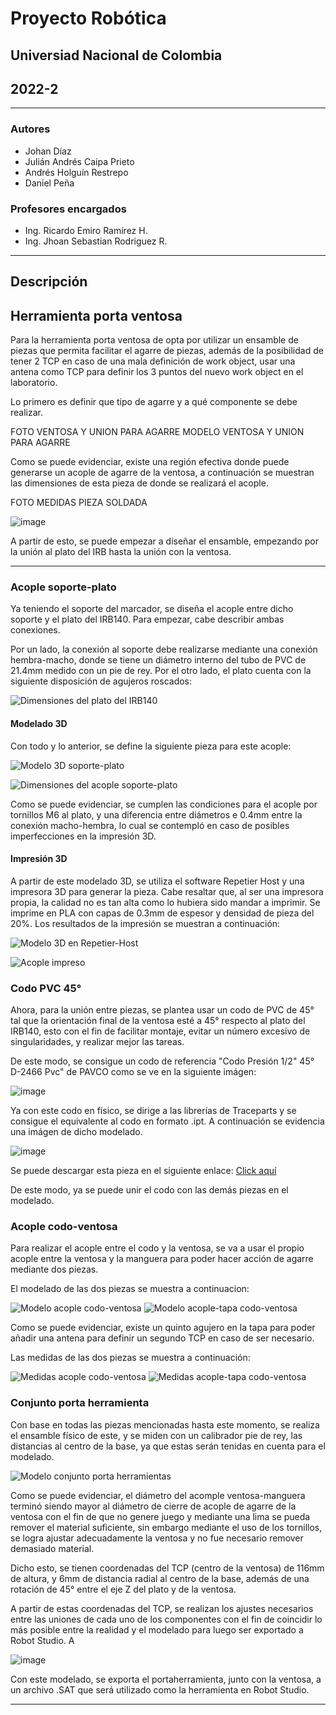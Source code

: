 # Proyecto Robótica
## Universiad Nacional de Colombia
## 2022-2
***
### Autores
- Johan Díaz
- Julián Andrés Caipa Prieto
- Andrés Holguín Restrepo 
- Daniel Peña

### Profesores encargados
- Ing. Ricardo Emiro Ramírez H.
- Ing. Jhoan Sebastian Rodriguez R.
***


## Descripción




## Herramienta porta ventosa

Para la herramienta porta ventosa de opta por utilizar un ensamble de piezas que permita facilitar el agarre de piezas, además de la posibilidad de tener 2 TCP en caso de una mala definición de work object, usar una antena como TCP para definir los 3 puntos del nuevo work object en el laboratorio.

Lo primero es definir que tipo de agarre y a qué componente se debe realizar.

FOTO VENTOSA Y UNION PARA AGARRE
MODELO VENTOSA Y UNION PARA AGARRE

Como se puede evidenciar, existe una región efectiva donde puede generarse un acople de agarre de la ventosa, a continuación se muestran las dimensiones de esta pieza de donde se realizará el acople.

FOTO MEDIDAS PIEZA SOLDADA

![image](https://user-images.githubusercontent.com/64372371/203583419-3b360a2b-2147-45c7-ae40-20dd16941638.png)


A partir de esto, se puede empezar a diseñar el ensamble, empezando por la unión al plato del IRB hasta la unión con la ventosa.
***

### Acople soporte-plato

Ya teniendo el soporte del marcador, se diseña el acople entre dicho soporte y el plato del IRB140. Para empezar, cabe describir ambas conexiones.  

Por un lado, la conexión al soporte debe realizarse mediante una conexión hembra-macho, donde se tiene un diámetro interno del tubo de PVC de 21.4mm medido con un pie de rey. Por el otro lado, el plato cuenta con la siguiente disposición de agujeros roscados:

![Dimensiones del plato del IRB140](https://github.com/jcaipap/Lab1_Robotica_Caipa_Holguin/blob/main/Dise%C3%B1o%20de%20la%20herramienta/Imagenes/plato.png?raw=true)

#### Modelado 3D

Con todo y lo anterior, se define la siguiente pieza para este acople:

![Modelo 3D soporte-plato](https://github.com/jcaipap/Lab1_Robotica_Caipa_Holguin/blob/main/Dise%C3%B1o%20de%20la%20herramienta/Imagenes/acople3D.png)

![Dimensiones del acople soporte-plato](https://github.com/jcaipap/Lab1_Robotica_Caipa_Holguin/blob/main/Dise%C3%B1o%20de%20la%20herramienta/Imagenes/base.png?raw=true)

Como se puede evidenciar, se cumplen las condiciones para el acople por tornillos M6 al plato, y una diferencia entre diámetros e 0.4mm entre la conexión macho-hembra, lo cual se contempló en caso de posibles imperfecciones en la impresión 3D.

#### Impresión 3D

A partir de este modelado 3D, se utiliza el software Repetier Host y una impresora 3D para generar la pieza. Cabe resaltar que, al ser una impresora propia, la calidad no es tan alta como lo hubiera sido mandar a imprimir. Se imprime en PLA con capas de 0.3mm de espesor y densidad de pieza del 20%. Los resultados de la impresión se muestran a continuación:

![Modelo 3D en Repetier-Host](https://github.com/jcaipap/Lab1_Robotica_Caipa_Holguin/blob/main/Dise%C3%B1o%20de%20la%20herramienta/Imagenes/3DRH.png?raw=true)

![Acople impreso](https://github.com/jcaipap/Lab1_Robotica_Caipa_Holguin/blob/main/Dise%C3%B1o%20de%20la%20herramienta/Imagenes/3DI.jpg?raw=true)



### Codo PVC 45°

Ahora, para la unión entre piezas, se plantea usar un codo de PVC de 45° tal que la orientación final de la ventosa esté a 45° respecto al plato del IRB140, esto con el fin de facilitar montaje, evitar un número excesivo de singularidades, y realizar mejor las tareas.

De este modo, se consigue un codo de referencia "Codo Presión 1/2" 45° D-2466 Pvc" de PAVCO como se ve en la siguiente imágen:

![image](https://user-images.githubusercontent.com/64372371/203583651-51b62e79-2e7d-4d8c-b09e-a806d6162a24.png)

Ya con este codo en físico, se dirige a las librerías de Traceparts y se consigue el equivalente al codo en formato .ipt. A continuación se evidencia una imágen de dicho modelado.

![image](https://user-images.githubusercontent.com/64372371/203583669-ace78a8e-4f17-4e3d-bbe6-18ee35f8ba15.png)

Se puede descargar esta pieza en el siguiente enlace: [Click aquí](https://www.traceparts.com/es/product/cepex-codo-45deg-encolar-hembra-serie-metrica-up02sf-d16-code16307?CatalogPath=TRACEPARTS%3ATP07003005&Product=32-18022005-099264&PartNumber=05%2002%20016)

De este modo, ya se puede unir el codo con las demás piezas en el modelado.


### Acople codo-ventosa

Para realizar el acople entre el codo y la ventosa, se va a usar el propio acople entre la ventosa y la manguera para poder hacer acción de agarre mediante dos piezas.


El modelado de las dos piezas se muestra a continuacion:

![Modelo acople codo-ventosa](https://github.com/danielCamiloP/ProyectoRobotica/blob/main/CAD/PortaHerramienta/Imagenes/base%201.png?raw=true)
![Modelo acople-tapa codo-ventosa](https://github.com/danielCamiloP/ProyectoRobotica/blob/main/CAD/PortaHerramienta/Imagenes/base%202.png?raw=true)

Como se puede evidenciar, existe un quinto agujero en la tapa para poder añadir una antena para definir un segundo TCP en caso de ser necesario.

Las medidas de las dos piezas se muestra a continuación:

![Medidas acople codo-ventosa](https://github.com/danielCamiloP/ProyectoRobotica/blob/main/CAD/PortaHerramienta/Imagenes/base%201%20medidas.png?raw=true)
![Medidas acople-tapa codo-ventosa](https://github.com/danielCamiloP/ProyectoRobotica/blob/main/CAD/PortaHerramienta/Imagenes/base%202%20medidas.png?raw=true)



### Conjunto porta herramienta

Con base en todas las piezas mencionadas hasta este momento, se realiza el ensamble físico de este, y se miden con un calibrador pie de rey, las distancias al centro de la base, ya que estas serán tenidas en cuenta para el modelado.


![Modelo conjunto porta herramientas](https://github.com/danielCamiloP/ProyectoRobotica/blob/main/CAD/PortaHerramienta/Imagenes/ensamble%20PH.png?raw=true)

Como se puede evidenciar, el diámetro del acomple ventosa-manguera terminó siendo mayor al diámetro de cierre de acople de agarre de la ventosa con el fin de que no genere juego y mediante una lima se pueda remover el material suficiente, sin embargo mediante el uso de los tornillos, se logra ajustar adecuadamente la ventosa y no fue necesario remover demasiado material.

Dicho esto, se tienen coordenadas del TCP (centro de la ventosa) de 116mm de altura, y 6mm de distancia radial al centro de la base, además de una rotación de 45° entre el eje Z del plato y de la ventosa.



A partir de estas coordenadas del TCP, se realizan los ajustes necesarios entre las uniones de cada uno de los componentes con el fin de coincidir lo más posible entre la realidad y el modelado para luego ser exportado a Robot Studio. A


![image](https://user-images.githubusercontent.com/64372371/203583700-d8cf30a6-35c1-4ec1-ba2b-b0f0eb427318.png)


Con este modelado, se exporta el portaherramienta, junto con la ventosa, a un archivo .SAT que será utilizado como la herramienta en Robot Studio.
***
